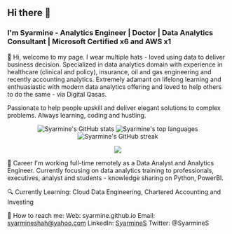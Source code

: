 ## Hi there 👋

### I'm Syarmine - Analytics Engineer | Doctor | Data Analytics Consultant | Microsoft Certified x6 and AWS x1

👋 Hi, welcome to my page. I wear multiple hats - loved using data to deliver business decision. Specialized in data analytics domain with experience in healthcare (clinical and policy), insurance, oil and gas engineering and recently accounting analytics. Extremely adamant on lifelong learning and enthuasiastic with modern data analytics offering and loved to help others to do the same - via Digital Qasas.

Passionate to help people upskill and deliver elegant solutions to complex problems. Always learning, coding and hustling.

<div align="center">

  <img src="https://github-readme-stats.vercel.app/api?username=Syarmine&show_icons=true&theme=react" alt="Syarmine's GitHub stats" />
  <img src="https://github-readme-stats.vercel.app/api/top-langs/?username=Syarmine&theme=react&layout=compact" alt="Syarmine's top languages" />
  <img src="https://github-readme-streak-stats.herokuapp.com/?user=Syarmine&theme=react" alt="Syarmine's GitHub streak" />

  <br>

  ![](https://komarev.com/ghpvc/?username=Syarmine&color=blue&style=flat-square)

</div>

💼 Career
I'm working full-time remotely as a Data Analyst and Analytics Engineer. Currently focusing on data analytics training to professionals, executives, analyst and students - knowledge sharing on Python, PowerBI. 

🔍 Currently Learning:
Cloud Data Engineering, Chartered Accounting and Investing 

🚀 How to reach me:
Web: syarmine.github.io
Email: syarmineshah@yahoo.com
LinkedIn: [SyarmineS](https://www.linkedin.com/in/drsyarmine-shah/)
Twitter: @SyarmineS


<!-- Rest of your README content -->
